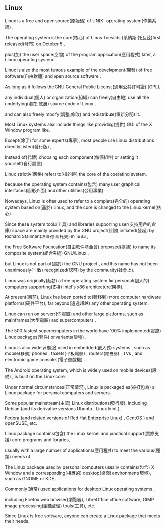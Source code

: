 ## Linux
Linux  is a free and open source(原始碼) of UNIX- operating system(作業系統) . 

The operating system is the core(核心) of Linus Torvalds (萊納斯·托瓦茲)first released(發布) on October 5 , 

plus(加) the user space(空間) of the program application(應用程式) later, a Linux operating system. 

Linux is also the most famous example of the development(開發) of free software(自由軟體) and open source software .

As long as it follows the GNU General Public License(通用公共許可證) (GPL),

any individual(個人) or organization(組織) can freely(自由地) use all the underlying(潛在;底層) source code of Linux ,

and can also freely modify(調整;修改) and redistribute(重新分配) it. 

Most Linux systems also include things like providing(提供) GUI of the X Window program like.

Except(除了) for some experts(專家), most people use Linux distributions directlyListen(發行版) , 

Instead of(代替) choosing each component(每個組件) or setting it yourself(自行設置).

Linux strictly(嚴格) refers to(指的是) the core of the operating system, 

because the operating system contains(包含) many user graphical interfaces(圖形介面) and other utilities(公用事業). 

Nowadays, Linux is often used to refer to a complete(完全的) operating system based on(基於) Linux, and the core is changed to the Linux kernel(核心) . 

Since these system tools(工具) and libraries supporting user(支持用戶的倉庫) space are mainly provided by the GNU project(計劃) initiated(發起) by Richard Stallman(理查德·斯托曼) in 1983 , 

the Free Software Foundation(自由軟件基金會) proposed(提議) to name its composite system(組合系統) GNU/Linux , 

but Linux is not part of(屬於) the GNU project , and this name has not been unanimously(一致) recognized(認可) by the community(社會上).

Linux was originally(起初) a free operating system for personal(個人的) computers supporting(支持) Intel's x86 architecture(架構).

At present(目前), Linux has been ported to(轉移到) more computer hardware platforms(硬件平台), far beyond(遠遠超越) any other operating system.

Linux can run on servers(伺服器) and other large platforms, such as mainframes(大型電腦) and supercomputers .

The 500 fastest supercomputers in the world have 100% implemented(實施) Linux packages(套件) or variants(變種)  .

Linux is also widely(廣泛) used in embedded(嵌入式) systems , such as mobile(移動) phones , tablets(平板電腦) , routers(路由器) , TVs , and electronic game consoles(電子遊戲機) . 

The Android operating system, which is widely used on mobile devices(設備) , is built on the Linux core.

Under normal circumstances(正常情況), Linux is packaged as(被打包為) a Linux package for personal computers and servers. 

Some popular mainstream(主流) Linux distributions(發行版), including Debian (and its derivative versions Ubuntu , Linux Mint ), 

Fedora (and related versions of Red Hat Enterprise Linux) , CentOS ) and openSUSE, etc. 

Linux package contains(包含) the Linux kernel and practical support(實際支援) core programs and libraries, 

usually with a large number of applications(應用程式) to meet the various(種類) needs of. 

The Linux package used by personal computers usually contains(包含) X Window and a corresponding(相應的) desktop(桌面) environment(環境), such as GNOME or KDE .

Commonly(通常) used applications for desktop Linux operating systems ,

including Firefox web browser(瀏覽器), LibreOffice office software, GIMP image processing(圖像處理) tools(工具), etc.

Since Linux is free software, anyone can create a Linux package that meets their needs.

